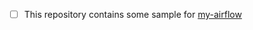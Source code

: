 - [ ] This repository contains some sample for [my-airflow](https://github.com/sgao-becls/my-airflow)